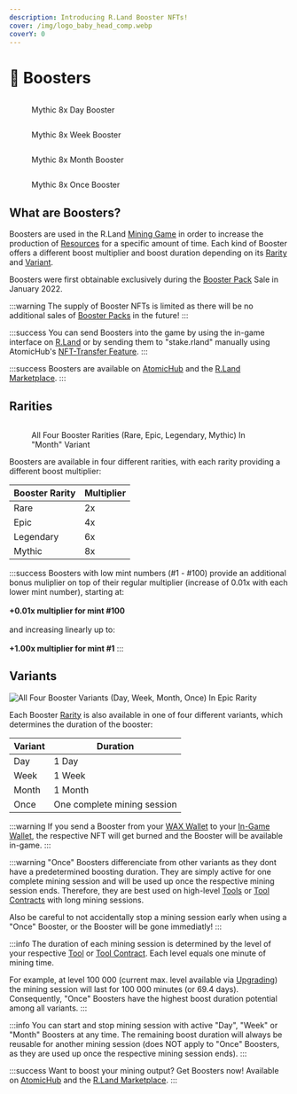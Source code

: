 ```yaml
---
description: Introducing R.Land Booster NFTs!
cover: /img/logo_baby_head_comp.webp
coverY: 0
---
```


# 🚀 Boosters

<div>

<figure><img src="/img/x8_day.webp" alt="" /><figcaption><p>Mythic 8x Day Booster</p></figcaption></figure>

 

<figure><img src="/img/x8_week.webp" alt="" /><figcaption><p>Mythic 8x Week Booster</p></figcaption></figure>

 

<figure><img src="/img/x8_month.webp" alt="" /><figcaption><p>Mythic 8x Month Booster</p></figcaption></figure>

 

<figure><img src="/img/x8_once.webp" alt="" /><figcaption><p>Mythic 8x Once Booster</p></figcaption></figure>

</div>

## What are Boosters?

Boosters are used in the R.Land [Mining Game](/gaming/r.land-mining-game/) in order to increase the production of [Resources](/tokenomics/in-game-tokens/resources-alloy-circuit-pixel-rgas) for a specific amount of time. Each kind of Booster offers a different boost multiplier and boost duration depending on its [Rarity](boosters.md#rarities) and [Variant](boosters.md#variants).&#x20;

Boosters were first obtainable exclusively during the [Booster Pack](packs.md) Sale in January 2022.

:::warning
The supply of Booster NFTs is limited as there will be no additional sales of [Booster Packs](packs.md#booster-pack) in the future!
:::

:::success
You can send Boosters into the game by using the in-game interface on [R.Land](https://play.r.land/mine) or by sending them to "stake.rland" manually using AtomicHub's [NFT-Transfer Feature](https://wax.atomichub.io/trading/nft-transfer).&#x20;
:::

:::success
Boosters are available on [AtomicHub](https://wax.atomichub.io/market?collection\_name=rland\&order=desc\&schema\_name=boosts\&sort=created\&symbol=WAX) and the [R.Land Marketplace](https://market.r.land).
:::

## Rarities

<figure><img src="/img/All Booster Rarities comp.png" alt="" /><figcaption><p>All Four Booster Rarities (Rare, Epic, Legendary, Mythic) In "Month" Variant</p></figcaption></figure>

Boosters are available in four different rarities, with each rarity providing a different boost multiplier:

| Booster Rarity | Multiplier |
| -------------- | ---------- |
| Rare           | 2x         |
| Epic           | 4x         |
| Legendary      | 6x         |
| Mythic         | 8x         |

:::success
Boosters with low mint numbers (#1 - #100) provide an additional bonus muliplier on top of their regular multiplier (increase of 0.01x with each lower mint number), starting at:\
\
**+0.01x multiplier for mint #100** \
\
and increasing linearly up to:\
\
**+1.00x  multiplier for mint #1**&#x20;
:::

## Variants&#x20;

![All Four Booster Variants (Day, Week, Month, Once) In Epic Rarity](</img/4x_day.png>)

Each Booster [Rarity](boosters.md#rarities) is also available in one of four different variants, which determines the duration of the booster:

| Variant | Duration                    |
| ------- | --------------------------- |
| Day     | 1 Day                       |
| Week    | 1 Week                      |
| Month   | 1 Month                     |
| Once    | One complete mining session |

:::warning
If you send a Booster from your [WAX Wallet](/essentials/r.land-in-game-wallet-vs.-wax-wallet.md#wax-wallet) to your [In-Game Wallet](/essentials/r.land-in-game-wallet-vs.-wax-wallet.md#in-game-wallet), the respective NFT will get burned and the Booster will be available in-game.
:::

:::warning
"Once" Boosters differenciate from other variants as they dont have a predetermined boosting duration. They are simply active for one complete mining session and will be used up once the respective mining session ends. Therefore, they are best used on high-level [Tools](lands-and-tools.md#tools) or [Tool Contracts](land-and-tool-contracts.md) with long mining sessions.&#x20;

Also be careful to not accidentally stop a mining session early when using a "Once" Booster, or the Booster will be gone immediatly!
:::

:::info
The duration of each mining session is determined by the level of your respective [Tool](broken-reference) or [Tool Contract](land-and-tool-contracts.md). Each level equals one minute of mining time.

For example, at level 100 000 (current max. level available via [Upgrading](/gaming/r.land-mining-game/upgrading)) the mining session will last for 100 000 minutes (or 69.4 days). Consequently, "Once" Boosters have the highest boost duration potential among all variants.
:::

:::info
You can start and stop mining session with active "Day", "Week" or "Month" Boosters at any time. The remaining boost duration will always be reusable for another mining session (does NOT apply to "Once" Boosters, as they are used up once the respective mining session ends).&#x20;
:::

:::success
Want to boost your mining output? Get Boosters now! Available on [AtomicHub](https://wax.atomichub.io/market?collection\_name=rland\&order=desc\&schema\_name=boosts\&sort=created\&symbol=WAX) and the [R.Land Marketplace](https://market.r.land).
:::
